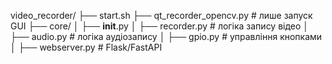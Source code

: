 video_recorder/
├── start.sh
├── qt_recorder_opencv.py      # лише запуск GUI
├── core/
│   ├── __init__.py
│   ├── recorder.py            # логіка запису відео
│   ├── audio.py               # логіка аудіозапису
│   ├── gpio.py                # управління кнопками
│   ├── webserver.py           # Flask/FastAPI

